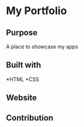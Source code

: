 # My Portfolio

## Purpose
A place to showcase my apps

## Built with
*HTML
*CSS

## Website


## Contribution



